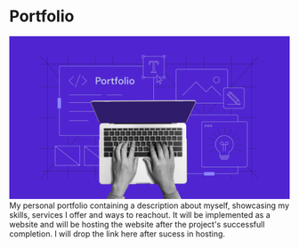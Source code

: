 # Portfolio

<img src="https://github.com/Kira-Legacy/Image_Repo/blob/main/portfolio%20image.png" alt="Portfolio metaphor image"> 
<br>
My personal portfolio containing a description about myself, showcasing my skills, services I offer and ways to reachout. It will be implemented as a website and will be hosting the website after the project's successfull completion.
I will drop the link here after sucess in hosting.
